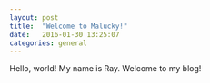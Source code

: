 ```yaml
---
layout: post
title:  "Welcome to Malucky!"
date:   2016-01-30 13:25:07
categories: general
---
```

Hello, world!
My name is Ray. Welcome to my blog!

